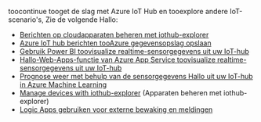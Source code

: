 toocontinue tooget de slag met Azure IoT Hub en tooexplore andere IoT-scenario's, Zie de volgende Hallo:

- [Berichten op cloudapparaten beheren met iothub-explorer](../articles/iot-hub/iot-hub-explorer-cloud-device-messaging.md)
- [Azure IoT hub berichten tooAzure gegevensopslag opslaan](../articles/iot-hub/iot-hub-store-data-in-azure-table-storage.md)
- [Gebruik Power BI toovisualize realtime-sensorgegevens uit uw IoT-hub](../articles/iot-hub/iot-hub-live-data-visualization-in-power-bi.md)
- [Hallo-Web-Apps-functie van Azure App Service toovisualize realtime-sensorgegevens uit uw IoT-hub](../articles/iot-hub/iot-hub-live-data-visualization-in-web-apps.md)
- [Prognose weer met behulp van de sensorgegevens Hallo uit uw IoT-hub in Azure Machine Learning](../articles/iot-hub/iot-hub-weather-forecast-machine-learning.md)
- [Manage devices with iothub-explorer](../articles/iot-hub/iot-hub-device-management-iothub-explorer.md) (Apparaten beheren met iothub-explorer)
- [Logic Apps gebruiken voor externe bewaking en meldingen](../articles/iot-hub/iot-hub-monitoring-notifications-with-azure-logic-apps.md)
